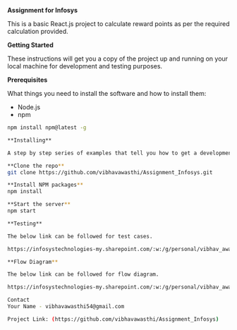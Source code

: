 **Assignment for Infosys**

This is a basic React.js project to calculate reward points as per the required calculation provided.

**Getting Started**

These instructions will get you a copy of the project up and running on your local machine for development and testing purposes.

**Prerequisites**

What things you need to install the software and how to install them:

- Node.js
- npm

```bash
npm install npm@latest -g

**Installing**

A step by step series of examples that tell you how to get a development environment running:

**Clone the repo**
git clone https://github.com/vibhavawasthi/Assignment_Infosys.git

**Install NPM packages**
npm install

**Start the server**
npm start

**Testing**

The below link can be followed for test cases.

https://infosystechnologies-my.sharepoint.com/:w:/g/personal/vibhav_awasthi_ad_infosys_com/EX8P_W2gQI1Ah7BA_TnP_noBPd1KuXWjgGRXEdh0G7PYAg?e=jLaNPz 

**Flow Diagram**

The below link can be followed for flow diagram.

https://infosystechnologies-my.sharepoint.com/:w:/g/personal/vibhav_awasthi_ad_infosys_com/ETxKMqU8Ic9NggdRHWCE4hgBOqpP-SHjFf3apRbtGz7bZw?e=87m3yT

Contact
Your Name - vibhavawasthi54@gmail.com

Project Link: (https://github.com/vibhavawasthi/Assignment_Infosys)
